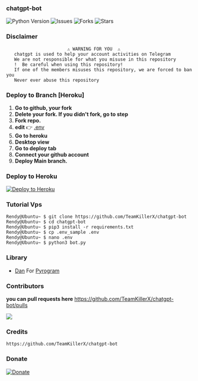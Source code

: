 ### chatgpt-bot

![Python Version](https://img.shields.io/badge/python-3.9-green?style=for-the-badge&logo=appveyor)
![Issues](https://img.shields.io/github/issues/TeamKillerX/chatgpt-bot?style=for-the-badge&logo=appveyor)
![Forks](https://img.shields.io/github/forks/TeamKillerX/chatgpt-bot?style=for-the-badge&logo=appveyor)
![Stars](https://img.shields.io/github/stars/TeamKillerX/chatgpt-bot?style=for-the-badge&logo=appveyor)

### Disclaimer
```
️                       ⚠️ WARNING FOR YOU ️ ️⚠️
   chatgpt is used to help your account activities on Telegram
   We are not responsible for what you misuse in this repository
   !  Be careful when using this repository!
   If one of the members misuses this repository, we are forced to ban you
   Never ever abuse this repository
```

### Deploy to Branch [Heroku]

1. <b>Go to github, your fork</b>
2. <b>Delete your fork. If you didn't fork, go to step</b>
3. <b>Fork repo.</b>
4. <b>edit</b> 👉 [.env](https://github.com/TeamKillerX/chatgpt-bot/blob/main/.env_sample)
5. <b>Go to heroku</b>
6. <b>Desktop view</b>
7. <b>Go to deploy tab</b>
8. <b>Connect your github account</b>
9. <b>Deploy Main branch.</b>

### Deploy to Heroku
[![Deploy to Heroku](https://www.herokucdn.com/deploy/button.png)](https://heroku.com/deploy?template=https://github.com/TeamKillerX/chatgpt-bot)


### Tutorial Vps
```console
Rendy@Ubuntu~ $ git clone https://github.com/TeamKillerX/chatgpt-bot
Rendy@Ubuntu~ $ cd chatgpt-bot
Rendy@Ubuntu~ $ pip3 install -r requirements.txt
Rendy@Ubuntu~ $ cp .env_sample .env
Rendy@Ubuntu~ $ nano .env
Rendy@Ubuntu~ $ python3 bot.py
```

### Library
* [Dan](https://github.com/pyrogram) For [Pyrogram](https://github.com/pyrogram/pyrogram)


### Contributors
<b>you can pull requests here</b>
https://github.com/TeamKillerX/chatgpt-bot/pulls

<a href="https://github.com/TeamKillerX/chatgpt-bot/graphs/contributors">
  <img src="https://contrib.rocks/image?repo=TeamKillerX/chatgpt-bot" />
</a>


### Credits
```
https://github.com/TeamKillerX/chatgpt-bot
```
### Donate
[![Donate](https://img.shields.io/badge/Donate-PayPal-green.svg)](https://www.buymeacoffee.com/randydev)
